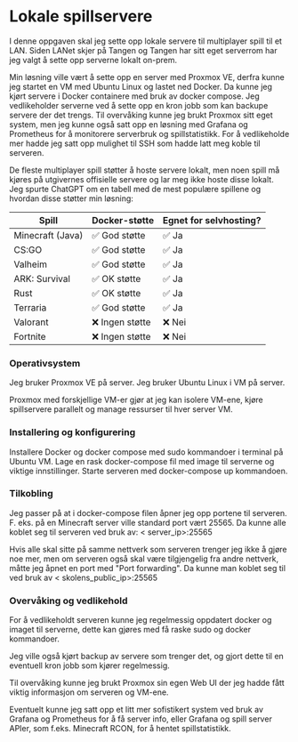 # Lokale spillservere

I denne oppgaven skal jeg sette opp lokale servere til multiplayer spill til et LAN. Siden LANet skjer på Tangen og Tangen har sitt eget serverrom har jeg valgt å sette opp serverne lokalt on-prem. 

Min løsning ville vært å sette opp en server med Proxmox VE, derfra kunne jeg startet en VM med Ubuntu Linux og lastet ned Docker. Da kunne jeg kjørt servere i Docker containere med bruk av docker compose. Jeg vedlikeholder serverne ved å sette opp en kron jobb som kan backupe servere der det trengs. Til overvåking kunne jeg brukt Proxmox sitt eget system, men jeg kunne også satt opp en løsning med Grafana og Prometheus for å monitorere serverbruk og spillstatistikk. For å vedlikeholde mer hadde jeg satt opp mulighet til SSH som hadde latt meg koble til serveren.

De fleste multiplayer spill støtter å hoste servere lokalt, men noen spill må kjøres på utgivernes offisielle servere og lar meg ikke hoste disse lokalt. Jeg spurte ChatGPT om en tabell med de mest populære spillene og hvordan disse støtter min løsning:

| Spill            | Docker-støtte  | Egnet for selvhosting? |
| ---------------- | -------------- | ---------------------- |
| Minecraft (Java) | ✅ God støtte   | ✅ Ja                   |
| CS\:GO           | ✅ God støtte   | ✅ Ja                   |
| Valheim          | ✅ God støtte   | ✅ Ja                   |
| ARK: Survival    | ✅ OK støtte    | ✅ Ja                   |
| Rust             | ✅ OK støtte    | ✅ Ja                   |
| Terraria         | ✅ God støtte   | ✅ Ja                   |
| Valorant         | ❌ Ingen støtte | ❌ Nei                  |
| Fortnite         | ❌ Ingen støtte | ❌ Nei                  |




### Operativsystem
Jeg bruker Proxmox VE på server.
Jeg bruker Ubuntu Linux i VM på server.

Proxmox med forskjellige VM-er gjør at jeg kan isolere VM-ene, kjøre spillservere parallelt og manage ressurser til hver server VM.


### Installering og konfigurering
Installere Docker og docker compose med sudo kommandoer i terminal på Ubuntu VM.
Lage en rask docker-compose fil med image til serverne og viktige innstillinger.
Starte serveren med docker-compose up kommandoen.


### Tilkobling
Jeg passer på at i docker-compose filen åpner jeg opp portene til serveren. F. eks. på en Minecraft server ville standard port vært 25565. Da kunne alle koblet seg til serveren ved bruk av:  < server_ip>:25565

Hvis alle skal sitte på samme nettverk som serveren trenger jeg ikke å gjøre noe mer, men om serveren også skal være tilgjengelig fra andre nettverk, måtte jeg åpnet en port med "Port forwarding". Da kunne man koblet seg til ved bruk av < skolens_public_ip>:25565


### Overvåking og vedlikehold
For å vedlikeholdt serveren kunne jeg regelmessig oppdatert docker og imaget til serverne, dette kan gjøres med få raske sudo og docker kommandoer.

Jeg ville også kjørt backup av servere som trenger det, og gjort dette til en eventuell kron jobb som kjører regelmessig.

Til overvåking kunne jeg brukt Proxmox sin egen Web UI der jeg hadde fått viktig informasjon om serveren og VM-ene.

Eventuelt kunne jeg satt opp et litt mer sofistikert system ved bruk av Grafana og Prometheus for å få server info, eller Grafana og spill server APIer, som f.eks. Minecraft RCON, for å hentet spillstatistikk.
